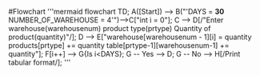 #Flowchart
'''mermaid
flowchart TD;
  A([Start]) --> B("'DAYS = **30**
  NUMBER_OF_WAREHOUSE = 4'")-->C["int i = 0"];
  C --> D[/"Enter warehouse(warehousenum)
  product type(prtype)
  Quantity of product(quantity)"/];
  D --> E["warehouse[warehousenum - 1][i] = quantity
  products[prtype] += quantity
  table[prtype-1][warehousenum-1] += quantity"];
  F[i++] --> G{Is i<DAYS};
  G -- Yes --> D;
  G -- No --> H[/Print tabular format/];
  '''
